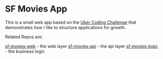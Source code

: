 # SF Movies App

This is a small web app based on the [Uber Coding Challenge](https://github.com/uber/coding-challenge-tools/blob/master/coding_challenge.md) that demonstrates how I like to structure applications for growth.

Related Repos are:

[sf-movies-web](https://github.com/bbraithwaite/sf-movies-web) - the web layer
[sf-movies-api](https://github.com/bbraithwaite/sf-movies-api) - the api layer
[sf-movies-logic](https://github.com/bbraithwaite/sf-movies-logic) - the business logic
